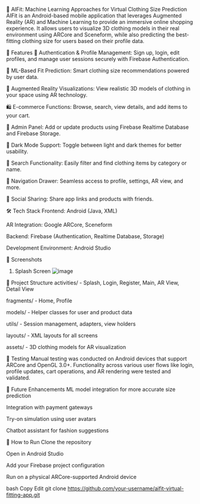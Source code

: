 👕 AIFit: Machine Learning Approaches for Virtual Clothing Size Prediction
AIFit is an Android-based mobile application that leverages Augmented Reality (AR) and Machine Learning to provide an immersive online shopping experience. It allows users to visualize 3D clothing models in their real environment using ARCore and Sceneform, while also predicting the best-fitting clothing size for users based on their profile data.

🚀 Features
🔐 Authentication & Profile Management: Sign up, login, edit profiles, and manage user sessions securely with Firebase Authentication.

🧠 ML-Based Fit Prediction: Smart clothing size recommendations powered by user data.

📱 Augmented Reality Visualizations: View realistic 3D models of clothing in your space using AR technology.

🛍️ E-commerce Functions: Browse, search, view details, and add items to your cart.

🧾 Admin Panel: Add or update products using Firebase Realtime Database and Firebase Storage.

🌙 Dark Mode Support: Toggle between light and dark themes for better usability.

🔎 Search Functionality: Easily filter and find clothing items by category or name.

🔄 Navigation Drawer: Seamless access to profile, settings, AR view, and more.

🔗 Social Sharing: Share app links and products with friends.

🛠 Tech Stack
Frontend: Android (Java, XML)

AR Integration: Google ARCore, Sceneform

Backend: Firebase (Authentication, Realtime Database, Storage)

Development Environment: Android Studio

📸 Screenshots

1. Splash Screen
   ![image](https://github.com/user-attachments/assets/4881ccdd-0eda-4e25-ae34-7efccd4eac40)

   
📂 Project Structure
activities/ - Splash, Login, Register, Main, AR View, Detail View

fragments/ - Home, Profile

models/ - Helper classes for user and product data

utils/ - Session management, adapters, view holders

layouts/ - XML layouts for all screens

assets/ - 3D clothing models for AR visualization

🧪 Testing
Manual testing was conducted on Android devices that support ARCore and OpenGL 3.0+. Functionality across various user flows like login, profile updates, cart operations, and AR rendering were tested and validated.

🔮 Future Enhancements
ML model integration for more accurate size prediction

Integration with payment gateways

Try-on simulation using user avatars

Chatbot assistant for fashion suggestions

📌 How to Run
Clone the repository

Open in Android Studio

Add your Firebase project configuration

Run on a physical ARCore-supported Android device

bash
Copy
Edit
git clone https://github.com/your-username/aifit-virtual-fitting-app.git
